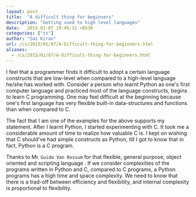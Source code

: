 ```yaml
---
layout: post
title:  "A difficult thing for beginners"
description: "Getting used to high level languages"
date:   2015-01-07 19:45:31 +0530
categories: ["cs"]
author: "Sai Kiran"
url: /cs/2015/01/07/A-Difficult-thing-for-beginners.html
aliases:
  - /cs/2015/01/07/A-Difficult-thing-for-beginners.html
---
```


I feel that a programmer finds it difficult to adopt a certain language constructs that are low-level when compared to a high-level language he/she has worked with.
Consider a person who learnt Python as one's first computer language and practiced most of the language constructs, begins to learn C programming. 
One may feel difficult at the beginning because one's first language has very flexible built-in data-structures and functions than when compared to C.  

The fact that I am one of the examples for the above supports my statement. 
After I learnt Python, I started experimenting with  C. 
It took me a considerable amount of time to realize how valuable C is. 
I kept on wishing that C should've had simple constructs as Python, till I got to know that in fact, Python is a C program.

Thanks to Mr. `Guido Van Rossum` for that flexible, general purpose, object oriented and scripting language . 
If we consider complexities of the programs written in Python and C, compared to C programs, a Python programs has a high time and space complexity. 
We need to know that there is a trad-off between efficiency and flexibility, and internal complexity is proportional to flexibility.


